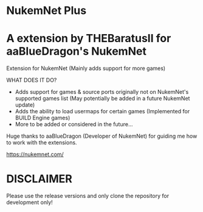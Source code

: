 # NukemNet Plus
# A extension by THEBaratusII for aaBlueDragon's NukemNet
Extension for NukemNet (Mainly adds support for more games)

WHAT DOES IT DO?
* Adds support for games & source ports originally not on NukemNet's supported games list (May potentially be added in a future NukemNet update)
* Adds the ability to load usermaps for certain games (Implemented for BUILD Engine games)
* More to be added or considered in the future...

Huge thanks to aaBlueDragon (Developer of NukemNet) for guiding me how to work with the extensions.

https://nukemnet.com/

# DISCLAIMER
Please use the release versions and only clone the repository for development only!


